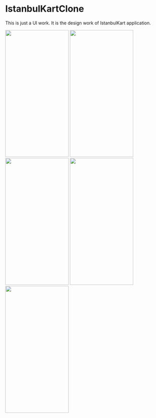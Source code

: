 # IstanbulKartClone

This is just a UI work. It is the design work of IstanbulKart application.

<img src = "https://user-images.githubusercontent.com/105845393/224838723-05e4c633-9346-4767-8ee4-ca66ab783a14.png" width = "200" height = "400"> <img src = "https://user-images.githubusercontent.com/105845393/224838733-3575287c-49a4-4495-9a24-0b337cc88008.png" width = "200" height = "400">
<img src = "https://user-images.githubusercontent.com/105845393/224838739-04cbfe1f-a413-46cd-8b5d-e5596946e334.png" width = "200" height = "400"> <img src = "https://user-images.githubusercontent.com/105845393/224838746-35c60a7a-f688-44c1-a683-895af4999e23.png" width = "200" height = "400">
<img src = "https://user-images.githubusercontent.com/105845393/224838736-1b5c390d-7969-4ff1-b78a-f960677c23df.png" width = "200" height = "400">


